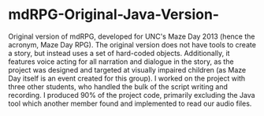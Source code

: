 # mdRPG-Original-Java-Version-
Original version of mdRPG, developed for UNC's Maze Day 2013 (hence the acronym, Maze Day RPG). The original version does not have tools to create a story, but instead uses a set of hard-coded objects. Additionally, it features voice acting for all narration and dialogue in the story, as the project was designed and targeted at visually impaired children (as Maze Day itself is an event created for this group). I worked on the project with three other students, who handled the bulk of the script writing and recording. I produced 90% of the project code, primarily excluding the Java tool which another member found and implemented to read our audio files. 
